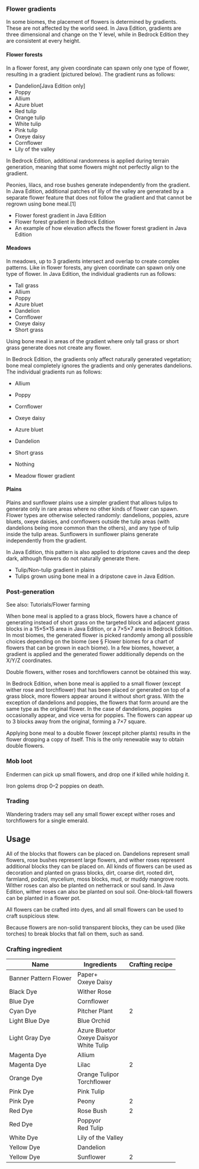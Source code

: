 ### Flower gradients
In some biomes, the placement of flowers is determined by gradients. These are not affected by the world seed. In Java Edition, gradients are three dimensional and change on the Y level, while in Bedrock Edition they are consistent at every height.

#### Flower forests
In a flower forest, any given coordinate can spawn only one type of flower, resulting in a gradient (pictured below). The gradient runs as follows:

- Dandelion‌[Java Edition  only]
- Poppy
- Allium
- Azure bluet
- Red tulip
- Orange tulip
- White tulip
- Pink tulip
- Oxeye daisy
- Cornflower
- Lily of the valley

In Bedrock Edition, additional randomness is applied during terrain generation, meaning that some flowers might not perfectly align to the gradient.

Peonies, lilacs, and rose bushes generate independently from the gradient. In Java Edition, additional patches of lily of the valley are generated by a separate flower feature that does not follow the gradient and that cannot be regrown using bone meal.[1]

- Flower forest gradient in Java Edition
- Flower forest gradient in Bedrock Edition
- An example of how elevation affects the flower forest gradient in Java Edition

#### Meadows
In meadows, up to 3 gradients intersect and overlap to create complex patterns. Like in flower forests, any given coordinate can spawn only one type of flower. In Java Edition, the individual gradients run as follows:

- Tall grass
- Allium
- Poppy
- Azure bluet
- Dandelion
- Cornflower
- Oxeye daisy
- Short grass

Using bone meal in areas of the gradient where only tall grass or short grass generate does not create any flower.

In Bedrock Edition, the gradients only affect naturally generated vegetation; bone meal completely ignores the gradients and only generates dandelions. The individual gradients run as follows:

- Allium
- Poppy
- Cornflower
- Oxeye daisy
- Azure bluet
- Dandelion
- Short grass
- Nothing

- Meadow flower gradient

#### Plains
Plains and sunflower plains use a simpler gradient that allows tulips to generate only in rare areas where no other kinds of flower can spawn. Flower types are otherwise selected randomly: dandelions, poppies, azure bluets, oxeye daisies, and cornflowers outside the tulip areas (with dandelions being more common than the others), and any type of tulip inside the tulip areas. Sunflowers in sunflower plains generate independently from the gradient.

In Java Edition, this pattern is also applied to dripstone caves and the deep dark, although flowers do not naturally generate there.

- Tulip/Non-tulip gradient in plains
- Tulips grown using bone meal in a dripstone cave in Java Edition.

### Post-generation
See also: Tutorials/Flower farming

When bone meal is applied to a grass block, flowers have a chance of generating instead of short grass on the targeted block and adjacent grass blocks in a 15×5×15 area in Java Edition, or a 7×5×7 area in Bedrock Edition. In most biomes, the generated flower is picked randomly among all possible choices depending on the biome (see § Flower biomes for a chart of flowers that can be grown in each biome). In a few biomes, however, a gradient is applied and the generated flower additionally depends on the X/Y/Z coordinates.

Double flowers, wither roses and torchflowers cannot be obtained this way.

In Bedrock Edition, when bone meal is applied to a small flower (except wither rose and torchflower) that has been placed or generated on top of a grass block, more flowers appear around it without short grass. With the exception of dandelions and poppies, the flowers that form around are the same type as the original flower. In the case of dandelions, poppies occasionally appear, and vice versa for poppies. The flowers can appear up to 3 blocks away from the original, forming a 7×7 square.

Applying bone meal to a double flower (except pitcher plants) results in the flower dropping a copy of itself. This is the only renewable way to obtain double flowers.

### Mob loot
Endermen can pick up small flowers, and drop one if killed while holding it.

Iron golems drop 0–2 poppies on death.

### Trading
Wandering traders may sell any small flower except wither roses and torchflowers for a single emerald.

## Usage
All of the blocks that flowers can be placed on. Dandelions represent small flowers, rose bushes represent large flowers, and wither roses represent additional blocks they can be placed on.
All kinds of flowers can be used as decoration and planted on grass blocks, dirt, coarse dirt, rooted dirt, farmland, podzol, mycelium, moss blocks, mud, or muddy mangrove roots. Wither roses can also be planted on netherrack or soul sand. In Java Edition, wither roses can also be planted on soul soil. One-block-tall flowers can be planted in a flower pot.

All flowers can be crafted into dyes, and all small flowers can be used to craft suspicious stew.

Because flowers are non-solid transparent blocks, they can be used (like torches) to break blocks that fall on them, such as sand.

### Crafting ingredient
| Name                  | Ingredients                                     | Crafting recipe |
|-----------------------|-------------------------------------------------|-----------------|
| Banner Pattern Flower | Paper+<br/>Oxeye Daisy                          |                 |
| Black Dye             | Wither Rose                                     |                 |
| Blue Dye              | Cornflower                                      |                 |
| Cyan Dye              | Pitcher Plant                                   | 2               |
| Light Blue Dye        | Blue Orchid                                     |                 |
| Light Gray Dye        | Azure Bluetor<br/>Oxeye Daisyor<br/>White Tulip |                 |
| Magenta Dye           | Allium                                          |                 |
| Magenta Dye           | Lilac                                           | 2               |
| Orange Dye            | Orange Tulipor<br/>Torchflower                  |                 |
| Pink Dye              | Pink Tulip                                      |                 |
| Pink Dye              | Peony                                           | 2               |
| Red Dye               | Rose Bush                                       | 2               |
| Red Dye               | Poppyor<br/>Red Tulip                           |                 |
| White Dye             | Lily of the Valley                              |                 |
| Yellow Dye            | Dandelion                                       |                 |
| Yellow Dye            | Sunflower                                       | 2               |

